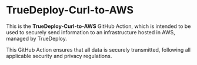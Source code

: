 <p align="center">
  <src="https://user-images.githubusercontent.com/44439128/217040157-abdab948-1064-4e4c-a889-98aa658b29b6.png">
</p>

# TrueDeploy-Curl-to-AWS

This is the **TrueDeploy-Curl-to-AWS** GitHub Action, which is intended to be used to securely send information to an infrastructure hosted in AWS, managed by TrueDeploy. 

This GitHub Action ensures that all data is securely transmitted, following all applicable security and privacy regulations.
